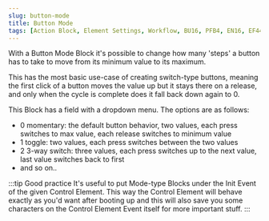 ```yaml
---
slug: button-mode
title: Button Mode
tags: [Action Block, Element Settings, Workflow, BU16, PFB4, EN16, EF44]
---
```


With a Button Mode Block it's possible to change how many 'steps' a button has to take to move from its minimum value to its maximum.

This has the most basic use-case of creating switch-type buttons, meaning the first click of a button moves the value up but it stays there on a release, and only when the cycle is complete does it fall back down again to 0.

This Block has a field with a dropdown menu. The options are as follows:
- 0 momentary: the default button behavior, two values, each press switches to max value, each release switches to minimum value 
- 1 toggle: two values, each press switches between the two values
- 2 3-way switch: three values, each press switches up to the next value, last value switches back to first
- and so on..


:::tip Good practice
It's useful to put Mode-type Blocks under the Init Event of the given Control Element. This way the Control Element will behave exactly as you'd want after booting up and this will also save you some characters on the Control Element Event itself for more important stuff.
:::